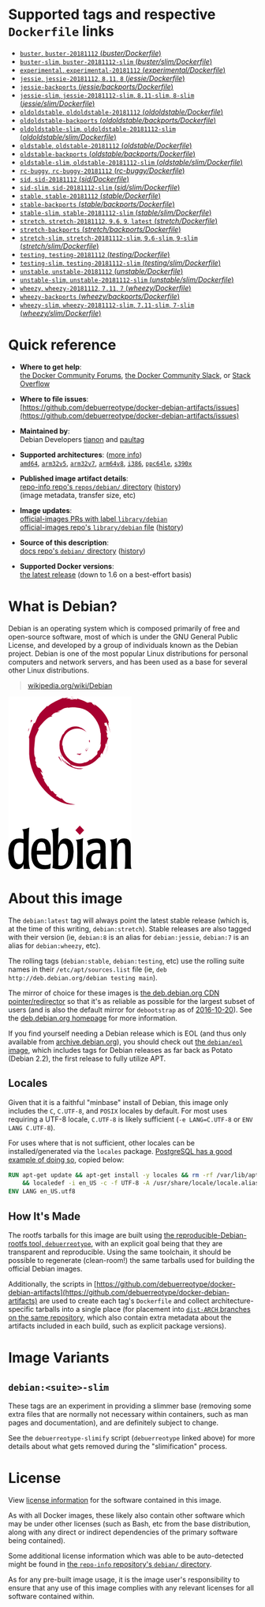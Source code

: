 <!--

********************************************************************************

WARNING:

    DO NOT EDIT "debian/README.md"

    IT IS AUTO-GENERATED

    (from the other files in "debian/" combined with a set of templates)

********************************************************************************

-->

# Supported tags and respective `Dockerfile` links

-	[`buster`, `buster-20181112` (*buster/Dockerfile*)](https://github.com/debuerreotype/docker-debian-artifacts/blob/f539f8214ae5535749034ed038a5c7f7099e5011/buster/Dockerfile)
-	[`buster-slim`, `buster-20181112-slim` (*buster/slim/Dockerfile*)](https://github.com/debuerreotype/docker-debian-artifacts/blob/f539f8214ae5535749034ed038a5c7f7099e5011/buster/slim/Dockerfile)
-	[`experimental`, `experimental-20181112` (*experimental/Dockerfile*)](https://github.com/debuerreotype/docker-debian-artifacts/blob/f539f8214ae5535749034ed038a5c7f7099e5011/experimental/Dockerfile)
-	[`jessie`, `jessie-20181112`, `8.11`, `8` (*jessie/Dockerfile*)](https://github.com/debuerreotype/docker-debian-artifacts/blob/f539f8214ae5535749034ed038a5c7f7099e5011/jessie/Dockerfile)
-	[`jessie-backports` (*jessie/backports/Dockerfile*)](https://github.com/debuerreotype/docker-debian-artifacts/blob/f539f8214ae5535749034ed038a5c7f7099e5011/jessie/backports/Dockerfile)
-	[`jessie-slim`, `jessie-20181112-slim`, `8.11-slim`, `8-slim` (*jessie/slim/Dockerfile*)](https://github.com/debuerreotype/docker-debian-artifacts/blob/f539f8214ae5535749034ed038a5c7f7099e5011/jessie/slim/Dockerfile)
-	[`oldoldstable`, `oldoldstable-20181112` (*oldoldstable/Dockerfile*)](https://github.com/debuerreotype/docker-debian-artifacts/blob/f539f8214ae5535749034ed038a5c7f7099e5011/oldoldstable/Dockerfile)
-	[`oldoldstable-backports` (*oldoldstable/backports/Dockerfile*)](https://github.com/debuerreotype/docker-debian-artifacts/blob/f539f8214ae5535749034ed038a5c7f7099e5011/oldoldstable/backports/Dockerfile)
-	[`oldoldstable-slim`, `oldoldstable-20181112-slim` (*oldoldstable/slim/Dockerfile*)](https://github.com/debuerreotype/docker-debian-artifacts/blob/f539f8214ae5535749034ed038a5c7f7099e5011/oldoldstable/slim/Dockerfile)
-	[`oldstable`, `oldstable-20181112` (*oldstable/Dockerfile*)](https://github.com/debuerreotype/docker-debian-artifacts/blob/f539f8214ae5535749034ed038a5c7f7099e5011/oldstable/Dockerfile)
-	[`oldstable-backports` (*oldstable/backports/Dockerfile*)](https://github.com/debuerreotype/docker-debian-artifacts/blob/f539f8214ae5535749034ed038a5c7f7099e5011/oldstable/backports/Dockerfile)
-	[`oldstable-slim`, `oldstable-20181112-slim` (*oldstable/slim/Dockerfile*)](https://github.com/debuerreotype/docker-debian-artifacts/blob/f539f8214ae5535749034ed038a5c7f7099e5011/oldstable/slim/Dockerfile)
-	[`rc-buggy`, `rc-buggy-20181112` (*rc-buggy/Dockerfile*)](https://github.com/debuerreotype/docker-debian-artifacts/blob/f539f8214ae5535749034ed038a5c7f7099e5011/rc-buggy/Dockerfile)
-	[`sid`, `sid-20181112` (*sid/Dockerfile*)](https://github.com/debuerreotype/docker-debian-artifacts/blob/f539f8214ae5535749034ed038a5c7f7099e5011/sid/Dockerfile)
-	[`sid-slim`, `sid-20181112-slim` (*sid/slim/Dockerfile*)](https://github.com/debuerreotype/docker-debian-artifacts/blob/f539f8214ae5535749034ed038a5c7f7099e5011/sid/slim/Dockerfile)
-	[`stable`, `stable-20181112` (*stable/Dockerfile*)](https://github.com/debuerreotype/docker-debian-artifacts/blob/f539f8214ae5535749034ed038a5c7f7099e5011/stable/Dockerfile)
-	[`stable-backports` (*stable/backports/Dockerfile*)](https://github.com/debuerreotype/docker-debian-artifacts/blob/f539f8214ae5535749034ed038a5c7f7099e5011/stable/backports/Dockerfile)
-	[`stable-slim`, `stable-20181112-slim` (*stable/slim/Dockerfile*)](https://github.com/debuerreotype/docker-debian-artifacts/blob/f539f8214ae5535749034ed038a5c7f7099e5011/stable/slim/Dockerfile)
-	[`stretch`, `stretch-20181112`, `9.6`, `9`, `latest` (*stretch/Dockerfile*)](https://github.com/debuerreotype/docker-debian-artifacts/blob/f539f8214ae5535749034ed038a5c7f7099e5011/stretch/Dockerfile)
-	[`stretch-backports` (*stretch/backports/Dockerfile*)](https://github.com/debuerreotype/docker-debian-artifacts/blob/f539f8214ae5535749034ed038a5c7f7099e5011/stretch/backports/Dockerfile)
-	[`stretch-slim`, `stretch-20181112-slim`, `9.6-slim`, `9-slim` (*stretch/slim/Dockerfile*)](https://github.com/debuerreotype/docker-debian-artifacts/blob/f539f8214ae5535749034ed038a5c7f7099e5011/stretch/slim/Dockerfile)
-	[`testing`, `testing-20181112` (*testing/Dockerfile*)](https://github.com/debuerreotype/docker-debian-artifacts/blob/f539f8214ae5535749034ed038a5c7f7099e5011/testing/Dockerfile)
-	[`testing-slim`, `testing-20181112-slim` (*testing/slim/Dockerfile*)](https://github.com/debuerreotype/docker-debian-artifacts/blob/f539f8214ae5535749034ed038a5c7f7099e5011/testing/slim/Dockerfile)
-	[`unstable`, `unstable-20181112` (*unstable/Dockerfile*)](https://github.com/debuerreotype/docker-debian-artifacts/blob/f539f8214ae5535749034ed038a5c7f7099e5011/unstable/Dockerfile)
-	[`unstable-slim`, `unstable-20181112-slim` (*unstable/slim/Dockerfile*)](https://github.com/debuerreotype/docker-debian-artifacts/blob/f539f8214ae5535749034ed038a5c7f7099e5011/unstable/slim/Dockerfile)
-	[`wheezy`, `wheezy-20181112`, `7.11`, `7` (*wheezy/Dockerfile*)](https://github.com/debuerreotype/docker-debian-artifacts/blob/f539f8214ae5535749034ed038a5c7f7099e5011/wheezy/Dockerfile)
-	[`wheezy-backports` (*wheezy/backports/Dockerfile*)](https://github.com/debuerreotype/docker-debian-artifacts/blob/f539f8214ae5535749034ed038a5c7f7099e5011/wheezy/backports/Dockerfile)
-	[`wheezy-slim`, `wheezy-20181112-slim`, `7.11-slim`, `7-slim` (*wheezy/slim/Dockerfile*)](https://github.com/debuerreotype/docker-debian-artifacts/blob/f539f8214ae5535749034ed038a5c7f7099e5011/wheezy/slim/Dockerfile)

# Quick reference

-	**Where to get help**:  
	[the Docker Community Forums](https://forums.docker.com/), [the Docker Community Slack](https://blog.docker.com/2016/11/introducing-docker-community-directory-docker-community-slack/), or [Stack Overflow](https://stackoverflow.com/search?tab=newest&q=docker)

-	**Where to file issues**:  
	[https://github.com/debuerreotype/docker-debian-artifacts/issues](https://github.com/debuerreotype/docker-debian-artifacts/issues)

-	**Maintained by**:  
	Debian Developers [tianon](https://qa.debian.org/developer.php?login=tianon) and [paultag](https://qa.debian.org/developer.php?login=paultag)

-	**Supported architectures**: ([more info](https://github.com/docker-library/official-images#architectures-other-than-amd64))  
	[`amd64`](https://hub.docker.com/r/amd64/debian/), [`arm32v5`](https://hub.docker.com/r/arm32v5/debian/), [`arm32v7`](https://hub.docker.com/r/arm32v7/debian/), [`arm64v8`](https://hub.docker.com/r/arm64v8/debian/), [`i386`](https://hub.docker.com/r/i386/debian/), [`ppc64le`](https://hub.docker.com/r/ppc64le/debian/), [`s390x`](https://hub.docker.com/r/s390x/debian/)

-	**Published image artifact details**:  
	[repo-info repo's `repos/debian/` directory](https://github.com/docker-library/repo-info/blob/master/repos/debian) ([history](https://github.com/docker-library/repo-info/commits/master/repos/debian))  
	(image metadata, transfer size, etc)

-	**Image updates**:  
	[official-images PRs with label `library/debian`](https://github.com/docker-library/official-images/pulls?q=label%3Alibrary%2Fdebian)  
	[official-images repo's `library/debian` file](https://github.com/docker-library/official-images/blob/master/library/debian) ([history](https://github.com/docker-library/official-images/commits/master/library/debian))

-	**Source of this description**:  
	[docs repo's `debian/` directory](https://github.com/docker-library/docs/tree/master/debian) ([history](https://github.com/docker-library/docs/commits/master/debian))

-	**Supported Docker versions**:  
	[the latest release](https://github.com/docker/docker-ce/releases/latest) (down to 1.6 on a best-effort basis)

# What is Debian?

Debian is an operating system which is composed primarily of free and open-source software, most of which is under the GNU General Public License, and developed by a group of individuals known as the Debian project. Debian is one of the most popular Linux distributions for personal computers and network servers, and has been used as a base for several other Linux distributions.

> [wikipedia.org/wiki/Debian](https://en.wikipedia.org/wiki/Debian)

![logo](https://raw.githubusercontent.com/docker-library/docs/b449be7df57e9ed9086bb5821bfb5d6cdc5d67a4/debian/logo.png)

# About this image

The `debian:latest` tag will always point the latest stable release (which is, at the time of this writing, `debian:stretch`). Stable releases are also tagged with their version (ie, `debian:8` is an alias for `debian:jessie`, `debian:7` is an alias for `debian:wheezy`, etc).

The rolling tags (`debian:stable`, `debian:testing`, etc) use the rolling suite names in their `/etc/apt/sources.list` file (ie, `deb http://deb.debian.org/debian testing main`).

The mirror of choice for these images is [the deb.debian.org CDN pointer/redirector](https://deb.debian.org) so that it's as reliable as possible for the largest subset of users (and is also the default mirror for `debootstrap` as of [2016-10-20](https://anonscm.debian.org/cgit/d-i/debootstrap.git/commit/?id=9e8bc60ad1ccf3a25ce7890526b70059f3e770de)). See the [deb.debian.org homepage](https://deb.debian.org) for more information.

If you find yourself needing a Debian release which is EOL (and thus only available from [archive.debian.org](http://archive.debian.org)), you should check out [the `debian/eol` image](https://hub.docker.com/r/debian/eol/), which includes tags for Debian releases as far back as Potato (Debian 2.2), the first release to fully utilize APT.

## Locales

Given that it is a faithful "minbase" install of Debian, this image only includes the `C`, `C.UTF-8`, and `POSIX` locales by default. For most uses requiring a UTF-8 locale, `C.UTF-8` is likely sufficient (`-e LANG=C.UTF-8` or `ENV LANG C.UTF-8`).

For uses where that is not sufficient, other locales can be installed/generated via the `locales` package. [PostgreSQL has a good example of doing so](https://github.com/docker-library/postgres/blob/69bc540ecfffecce72d49fa7e4a46680350037f9/9.6/Dockerfile#L21-L24), copied below:

```dockerfile
RUN apt-get update && apt-get install -y locales && rm -rf /var/lib/apt/lists/* \
	&& localedef -i en_US -c -f UTF-8 -A /usr/share/locale/locale.alias en_US.UTF-8
ENV LANG en_US.utf8
```

## How It's Made

The rootfs tarballs for this image are built using [the reproducible-Debian-rootfs tool, `debuerreotype`](https://github.com/debuerreotype/debuerreotype), with an explicit goal being that they are transparent and reproducible. Using the same toolchain, it should be possible to regenerate (clean-room!) the same tarballs used for building the official Debian images.

Additionally, the scripts in [https://github.com/debuerreotype/docker-debian-artifacts](https://github.com/debuerreotype/docker-debian-artifacts) are used to create each tag's `Dockerfile` and collect architecture-specific tarballs into a single place (for placement into [`dist-ARCH` branches on the same repository](https://github.com/debuerreotype/docker-debian-artifacts/branches), which also contain extra metadata about the artifacts included in each build, such as explicit package versions).

# Image Variants

## `debian:<suite>-slim`

These tags are an experiment in providing a slimmer base (removing some extra files that are normally not necessary within containers, such as man pages and documentation), and are definitely subject to change.

See the `debuerreotype-slimify` script (`debuerreotype` linked above) for more details about what gets removed during the "slimification" process.

# License

View [license information](https://www.debian.org/social_contract#guidelines) for the software contained in this image.

As with all Docker images, these likely also contain other software which may be under other licenses (such as Bash, etc from the base distribution, along with any direct or indirect dependencies of the primary software being contained).

Some additional license information which was able to be auto-detected might be found in [the `repo-info` repository's `debian/` directory](https://github.com/docker-library/repo-info/tree/master/repos/debian).

As for any pre-built image usage, it is the image user's responsibility to ensure that any use of this image complies with any relevant licenses for all software contained within.
